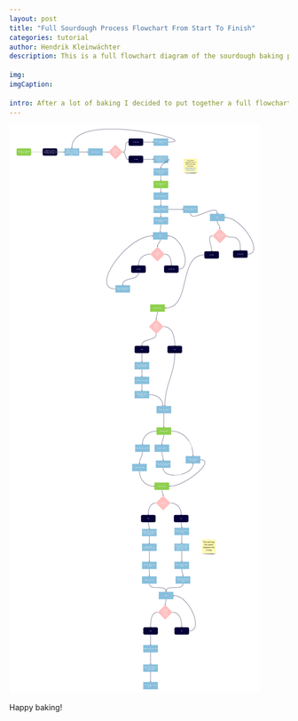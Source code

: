 ```yaml
---
layout: post
title: "Full Sourdough Process Flowchart From Start To Finish"
categories: tutorial
author: Hendrik Kleinwächter
description: This is a full flowchart diagram of the sourdough baking process from start to finish.

img:
imgCaption:

intro: After a lot of baking I decided to put together a full flowchart of the sourdough process, starting with making a healthy starter and then the actual process. I have marked the different stages in green. Hope this is helpful.
---
```


<div><img src="/assets/images/tutorials/sourdough-flowchart.jpg" alt="Flow chart"></div>

Happy baking!
